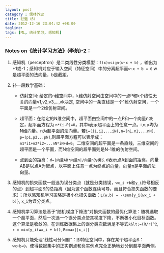 ```yaml
---
layout: post
category : 儒林外史
title: 祛魅（6）
date: 2012-12-16 23:04:42 +08:00
tagline:
tags: [ML, 统计学习, 感知机]
---
```


### Notes on《统计学习方法》(李航)-2：

1. 感知机（perceptron）是二类线性分类模型：`f(x)=sign(w·x + b)` ，输出为+1或-1；感知机对应于输入空间（特征空间）中的分离超平面`w·x + b = 0` w是超平面的法向量，b是截距。

2. 补一段数学基础：

    * 仿射空间: 给定的n维空间中，k维仿射空间由空间中的一点P和k个线性无关的向量v1,v2,v3,...,vk决定, 空间中的一条直线是一个1维仿射空间，一个平面是一个2维仿射空间。

    * 超平面：在给定的N维空间中，超平面由空间中的一点P和一个向量n决定，超平面方程为 `n*(i-P)=0`，其中i表示超平面上的任意一点。i,n,p均为N维向量。n为超平面的法向量。若`i=(i1,i2,..,iN),n=(n1,n2,..,nN), p=(p1,p2,..pN)`,则超平面方程可以表示成： `n1*i1+n2*i2+...nN*iN+d=0`。二维空间的超平面是一条直线，三维空间的超平面是一个平面，而N维空间的超平面则是N-1维的仿射空间。

    * 点到面的距离：`d=|向量AB*向量n|/向量n的模长` d表示点A到面的距离，向量AB是以点A为起点，以平面上任意一点为终点的向量，向量n是平面的法向量。

3. 感知机的损失函数一般选为误分类点（就是分类错误，`wx_i +b`和`y_i`符号相反的点）到超平面S的总距离（因为这个函数连续可导，而且符合损失函数的要求）；所以感知机学习策略是极小化损失函数：`L(w,b) = -\sum{y_i(wx_i + b)}`, `x_i`为误分类点。

4. 感知机学习算法是基于“随机梯度下降法”对损失函数的最优化算法：随机选取一个超平面，然后一次选一个误分类点使其梯度下降，不断极小化目标函数。这个算法是收敛的，在训练数据集上的误分类次数满足不等式`k&lt;=(R/r)^2`, `r = min(y_i(wx_i + b))`, `R=max||x_i||`

5. 感知机只能处理“线性可分问题”：即特征空间中，存在某个超平面S：`wx+b=0`，使得数据集中的正实例点和负实例点完全正确地划分到超平面两侧。


